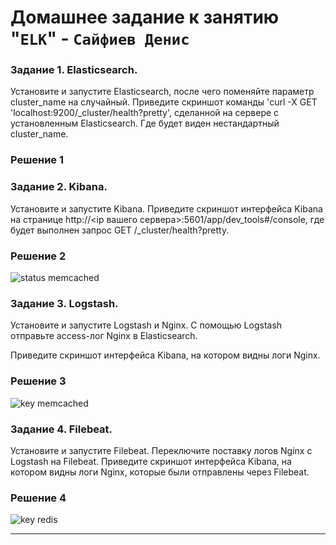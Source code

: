 # Домашнее задание к занятию "`ELK`" - `Сайфиев Денис`


### Задание 1. Elasticsearch.

Установите и запустите Elasticsearch, после чего поменяйте параметр cluster_name на случайный.
Приведите скриншот команды 'curl -X GET 'localhost:9200/_cluster/health?pretty', сделанной на сервере с установленным Elasticsearch. Где будет виден нестандартный cluster_name.


### Решение 1



### Задание 2. Kibana.

Установите и запустите Kibana.
Приведите скриншот интерфейса Kibana на странице http://<ip вашего сервера>:5601/app/dev_tools#/console, где будет выполнен запрос GET /_cluster/health?pretty.

### Решение 2

![status memcached](https://github.com/DenioSa/KRM/blob/952935ac2aebfb2df5adcf78f71cbca8e10b57ab/img/memcached.bmp)


### Задание 3. Logstash.

Установите и запустите Logstash и Nginx. С помощью Logstash отправьте access-лог Nginx в Elasticsearch.

Приведите скриншот интерфейса Kibana, на котором видны логи Nginx.

### Решение 3

![key memcached](https://github.com/DenioSa/KRM/blob/69eca355f3c477c33bfbda9c16075d962353a6da/img/memcached_key.bmp)


### Задание 4. Filebeat.

Установите и запустите Filebeat. Переключите поставку логов Nginx с Logstash на Filebeat.
Приведите скриншот интерфейса Kibana, на котором видны логи Nginx, которые были отправлены через Filebeat.


### Решение 4

![key redis](https://github.com/DenioSa/KRM/blob/bb4c42e9eed09392f9225e88ed269e728cc95f60/img/redis_cli.bmp)

---

